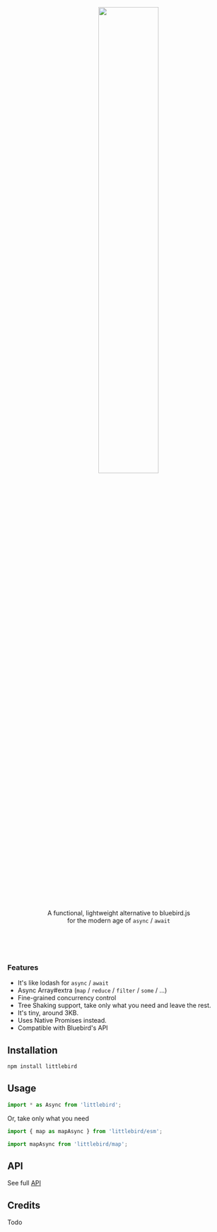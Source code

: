 <br><br>

<div align="center">
<div>
  &nbsp;&nbsp;&nbsp;&nbsp;&nbsp;&nbsp;&nbsp;&nbsp;&nbsp;&nbsp;&nbsp;<img width="52%" src="http://oi63.tinypic.com/206iro8.jpg" />
</div>

<p>A functional, lightweight alternative to bluebird.js<br>for the modern age of <code>async</code> / <code>await</code> </p> 
</div>

<br><br><br>


### Features
- It's like lodash for `async` / `await`
- Async Array#extra (`map` / `reduce` / `filter` / `some` / ...)
- Fine-grained concurrency control
- Tree Shaking support, take only what you need and leave the rest.
- It's tiny, around 3KB.
- Uses Native Promises instead.
- Compatible with Bluebird's API







## Installation
```js
npm install littlebird
```

## Usage

```js
import * as Async from 'littlebird';
````

Or, take only what you need

```js
import { map as mapAsync } from 'littlebird/esm';
```
```js
import mapAsync from 'littlebird/map';
```

## API
See full [API](/docs/api.md)

## Credits
Todo
